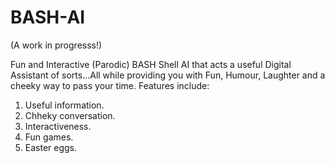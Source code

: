 # BASH-AI

(A work in progresss!)

Fun and Interactive (Parodic) BASH Shell AI that acts a useful Digital Assistant of sorts...All while providing you with Fun, Humour, Laughter and a cheeky way to pass your time.
Features include:

1) Useful information.
2) Chheky conversation.
3) Interactiveness.
4) Fun games.
5) Easter eggs.
